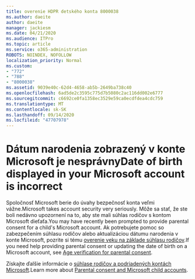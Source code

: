 ```yaml
---
title: overenie HDPR detského konta 8000038
ms.author: daeite
author: daeite
manager: jackiesm
ms.date: 04/21/2020
ms.audience: ITPro
ms.topic: article
ms.service: o365-administration
ROBOTS: NOINDEX, NOFOLLOW
localization_priority: Normal
ms.custom:
- "772"
- "788"
- "8000038"
ms.assetid: 9039e40c-62d4-4658-ab5b-2649ba738c40
ms.openlocfilehash: 6ad5de2c3595c775d7b5080c2ac116dd002e6777
ms.sourcegitcommit: c6692ce0fa1358ec3529e59ca0ecdfdea4cdc759
ms.translationtype: MT
ms.contentlocale: sk-SK
ms.lasthandoff: 09/14/2020
ms.locfileid: "47707978"
---
```

# <a name="date-of-birth-displayed-in-your-microsoft-account-is-incorrect"></a><span data-ttu-id="4ee28-102">Dátum narodenia zobrazený v konte Microsoft je nesprávny</span><span class="sxs-lookup"><span data-stu-id="4ee28-102">Date of birth displayed in your Microsoft account is incorrect</span></span>

<span data-ttu-id="4ee28-103">Spoločnosť Microsoft berie do úvahy bezpečnosť konta veľmi vážne.</span><span class="sxs-lookup"><span data-stu-id="4ee28-103">Microsoft takes account security very seriously.</span></span> <span data-ttu-id="4ee28-104">Môže sa stať, že ste boli nedávno upozornení na to, aby ste mali súhlas rodičov s kontom Microsoft dieťaťa.</span><span class="sxs-lookup"><span data-stu-id="4ee28-104">You may have recently been prompted to provide parental consent for a child's Microsoft account.</span></span> <span data-ttu-id="4ee28-105">Ak potrebujete pomoc so zabezpečením súhlasu rodičov alebo aktualizáciou dátumu narodenia v konte Microsoft, pozrite si tému [overenie veku na základe súhlasu rodičov](https://go.microsoft.com/fwlink/p/?linkid=874364).</span><span class="sxs-lookup"><span data-stu-id="4ee28-105">If you need help providing parental consent or updating the date of birth on a Microsoft account, see [Age verification for parental consent](https://go.microsoft.com/fwlink/p/?linkid=874364).</span></span>
  
<span data-ttu-id="4ee28-106">Získajte ďalšie informácie o [súhlase rodičov a podriadených kontách Microsoft](https://go.microsoft.com/fwlink/p/?linkid=874365).</span><span class="sxs-lookup"><span data-stu-id="4ee28-106">Learn more about [Parental consent and Microsoft child accounts](https://go.microsoft.com/fwlink/p/?linkid=874365).</span></span>
  